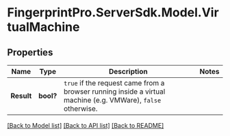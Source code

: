 # FingerprintPro.ServerSdk.Model.VirtualMachine
## Properties

Name | Type | Description | Notes
------------ | ------------- | ------------- | -------------
**Result** | **bool?** | `true` if the request came from a browser running inside a virtual machine (e.g. VMWare), `false` otherwise.  | 

[[Back to Model list]](../README.md#documentation-for-models) [[Back to API list]](../README.md#documentation-for-api-endpoints) [[Back to README]](../README.md)

